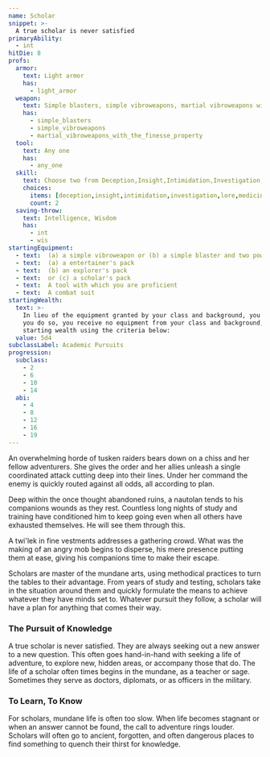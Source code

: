 ```yaml
---
name: Scholar
snippet: >-
  A true scholar is never satisfied
primaryAbility:
  - int
hitDie: 8
profs:
  armor:
    text: Light armor
    has:
      - light_armor
  weapon:
    text: Simple blasters, simple vibroweapons, martial vibroweapons with the finesse property
    has:
      - simple_blasters
      - simple_vibroweapons
      - martial_vibroweapons_with_the_finesse_property
  tool:
    text: Any one
    has:
      - any_one
  skill:
    text: Choose two from Deception,Insight,Intimidation,Investigation,Lore,Medicine,Nature,Persuasion,Survival
    choices:
      items: [deception,insight,intimidation,investigation,lore,medicine,nature,persuasion,survival]
      count: 2
  saving-throw:
    text: Intelligence, Wisdom
    has:
      - int
      - wis
startingEquipment:
  - text:  (a) a simple vibroweapon or (b) a simple blaster and two power cells
  - text:  (a) a entertainer's pack
  - text:  (b) an explorer's pack
  - text:  or (c) a scholar's pack
  - text:  A tool with which you are proficient
  - text:  A combat suit
startingWealth:
  text: >-
    In lieu of the equipment granted by your class and background, you can elect to purchase your starting gear. If
    you do so, you receive no equipment from your class and background, and instead roll for your
    starting wealth using the criteria below:
  value: 5d4
subclassLabel: Academic Pursuits
progression:
  subclass:
    - 2
    - 6
    - 10
    - 14
  abi:
    - 4
    - 8
    - 12
    - 16
    - 19
---
```

An overwhelming horde of tusken raiders bears down on a chiss and her fellow adventurers. She gives the order and her allies unleash a single coordinated attack cutting deep into their lines. Under her command the enemy is quickly routed against all odds, all according to plan.

Deep within the once thought abandoned ruins, a nautolan tends to his companions wounds as they rest. Countless long nights of study and training have conditioned him to keep going even when all others have exhausted themselves. He will see them through this.

A twi'lek in fine vestments addresses a gathering crowd. What was the making of an angry mob begins to disperse, his mere presence putting them at ease, giving his companions time to make their escape. 

Scholars are master of the mundane arts, using methodical practices to turn the tables to their advantage. From years of study and testing, scholars take in the situation around them and quickly formulate the means to achieve whatever they have minds set to. Whatever pursuit they follow, a scholar will have a plan for anything that comes their way.

### The Pursuit of Knowledge
A true scholar is never satisfied. They are always seeking out a new answer to a new question. This often goes hand-in-hand with seeking a life of adventure, to explore new, hidden areas, or accompany those that do. The life of a scholar often times begins in the mundane, as a teacher or sage. Sometimes they serve as doctors, diplomats, or as officers in the military.

### To Learn, To Know
For scholars, mundane life is often too slow. When life becomes stagnant or when an answer cannot be found, the call to adventure rings louder. Scholars will often go to ancient, forgotten, and often dangerous places to find something to quench their thirst for knowledge.
